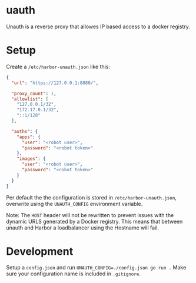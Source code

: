# uauth

Unauth is a reverse proxy that allowes IP based access to a docker registry.

# Setup

Create a `/etc/harbor-unauth.json` like this:

```json
{
  "url": "https://127.0.0.1:8080/",

  "proxy_count": 1,
  "allowlist": [
    "127.0.0.1/32",
    "172.17.0.1/32",
    "::1/128"
  ],

  "auths": {
    "apps": {
      "user": "<robot user>",
      "password": "<robot token>"
    },
    "images": {
      "user": "<robot user>",
      "password": "<robot token>"
    }
  }
}
```

Per default the the configuration is stored in `/etc/harbor-unauth.json`,
overwrite using the `UNAUTH_CONFIG` environment variable.

Note: The `HOST` header will not be rewritten to prevent issues with the dynamic
URLS generated by a Docker registry. This means that between unauth and Harbor a
loadbalancer using the Hostname will fail.

# Development

Setup a `config.json` and run `UNAUTH_CONFIG=./config.json go run .` Make sure
your configuration name is included in `.gitignore`.
